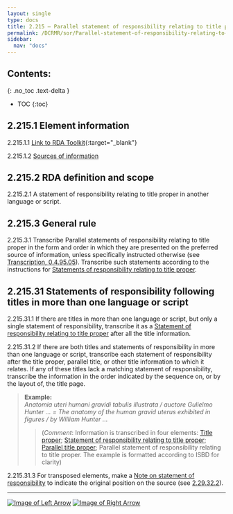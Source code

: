 ```yaml
---
layout: single
type: docs
title: 2.215 — Parallel statement of responsibility relating to title proper
permalink: /DCRMR/sor/Parallel-statement-of-responsibility-relating-to-title-proper/
sidebar:
  nav: "docs"
---
```


## Contents:
{: .no_toc .text-delta }

- TOC
{:toc}

## 2.215.1 Element information

<a name="2.215.1.1">2.215.1.1</a> [Link to RDA Toolkit](https://access.rdatoolkit.org/Content?externalId=en-US_ala-0ab0204b-abfd-34af-add7-1857d6147b10){:target="_blank"}

<a name="2.215.1.2">2.215.1.2</a> [Sources of information](/DCRMR/sor/#2011-sources-of-information)

## 2.215.2 RDA definition and scope

<a name="2.215.2.1">2.215.2.1</a> A statement of responsibility relating to title proper in another language or script.

## 2.215.3 General rule

<a name="2.215.3.1">2.215.3.1</a> Transcribe Parallel statements of responsibility relating to title proper in the form and order in which they are presented on the preferred source of information, unless specifically instructed otherwise (see [Transcription, 0.4.95.05](/DCRMR/general-rules/Transcription/#0.4.94.05)). Transcribe such statements according to the instructions for [Statements of responsibility relating to title proper](/DCRMR/sor/Statement-of-responsibility-relating-to-title-proper/).

## 2.215.31 Statements of responsibility following titles in more than one language or script 

<a name="2.215.31.1">2.215.31.1</a> If there are titles in more than one language or script, but only a single statement of responsibility, transcribe it as a [Statement of responsibility relating to title proper](/DCRMR/sor/Statement-of-responsibility-relating-to-title-proper/) after all the title information.

<a name="2.215.31.2">2.215.31.2</a> If there are both titles and statements of responsibility in more than one language or script, transcribe each statement of responsibility after the title proper, parallel title, or other title information to which it relates. If any of these titles lack a matching statement of responsibility, transcribe the information in the order indicated by the sequence on, or by the layout of, the title page.

>**Example:**   
><CITE>Anatomia uteri humani gravidi tabulis illustrata / auctore Gulielmo Hunter … = The anatomy of the human gravid uterus exhibited in figures / by William Hunter …</CITE>  
>>(*Comment*: Information is transcribed in four elements: [Title proper](/DCRMR/title/Title-proper/); [Statement of responsibility relating to title proper](/DCRMR/sor/Parallel-statement-of-responsibility-relating-to-title-proper/); [Parallel title proper](/DCRMR/title/Parallel-title-proper/); Parallel statement of responsibility relating to title proper. The example is formatted according to ISBD for clarity)  

<a name="2.215.31.3">2.215.31.3</a> For transposed elements, make a [Note on statement of responsibility](/DCRMR/sor/Note-on-statement-of-responsibility/) to indicate the original position on the source (see [2.29.32.2](/DCRMR/sor/Note-on-statement-of-responsibility/#2.29.32.2)).  

---

[![Image of Left Arrow](https://rbms-bsc.github.io/DCRMR/assets/pictures/navigation/Arrow_Left.png "2.21 — Statement of responsibility relating to title proper")](/DCRMR/sor/Statement-of-responsibility-relating-to-title-proper/) [![Image of Right Arrow](https://rbms-bsc.github.io/DCRMR/assets/pictures/navigation/Arrow_Right.png "2.29 — Note on statement of responsibility")](/DCRMR/sor/Note-on-statement-of-responsibility/)